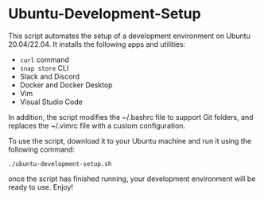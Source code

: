 # Ubuntu-Development-Setup

This script automates the setup of a development environment on Ubuntu 20.04/22.04. It installs the following apps and utilities:

- `curl` command
- `snap store` CLI
- Slack and Discord
- Docker and Docker Desktop
- Vim
- Visual Studio Code

In addition, the script modifies the ~/.bashrc file to support Git folders, and replaces the ~/.vimrc file with a custom configuration.

To use the script, download it to your Ubuntu machine and run it using the following command:

```
./ubuntu-development-setup.sh
```
once the script has finished running, your development environment will be ready to use. Enjoy!
